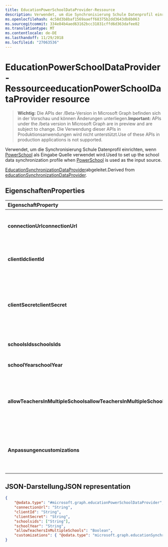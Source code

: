 ```yaml
---
title: EducationPowerSchoolDataProvider-Ressource
description: Verwendet, um die Synchronisierung Schule Datenprofil einrichten, wenn PowerSchool als Eingabe Quelle verwendet wird.
ms.openlocfilehash: 4c58d3b8baf1569aaeff68375b2dd3643db8b063
ms.sourcegitcommit: 334e84b4aed63162bcc31831cffd6d363dafee02
ms.translationtype: MT
ms.contentlocale: de-DE
ms.lasthandoff: 11/29/2018
ms.locfileid: "27063536"
---
```

# <a name="educationpowerschooldataprovider-resource"></a><span data-ttu-id="df9c6-103">EducationPowerSchoolDataProvider-Ressource</span><span class="sxs-lookup"><span data-stu-id="df9c6-103">educationPowerSchoolDataProvider resource</span></span>

> <span data-ttu-id="df9c6-104">**Wichtig:** Die APIs der /Beta-Version in Microsoft Graph befinden sich in der Vorschau und können Änderungen unterliegen.</span><span class="sxs-lookup"><span data-stu-id="df9c6-104">**Important:** APIs under the /beta version in Microsoft Graph are in preview and are subject to change.</span></span> <span data-ttu-id="df9c6-105">Die Verwendung dieser APIs in Produktionsanwendungen wird nicht unterstützt.</span><span class="sxs-lookup"><span data-stu-id="df9c6-105">Use of these APIs in production applications is not supported.</span></span>

<span data-ttu-id="df9c6-106">Verwendet, um die Synchronisierung Schule Datenprofil einrichten, wenn [PowerSchool](https://www.powerschool.com/solutions/student-information-system-sis/) als Eingabe Quelle verwendet wird.</span><span class="sxs-lookup"><span data-stu-id="df9c6-106">Used to set up the school data synchronization profile when [PowerSchool](https://www.powerschool.com/solutions/student-information-system-sis/) is used as the input source.</span></span>

<span data-ttu-id="df9c6-107">[EducationSynchronizationDataProvider](educationsynchronizationdataprovider.md)abgeleitet.</span><span class="sxs-lookup"><span data-stu-id="df9c6-107">Derived from [educationSynchronizationDataProvider](educationsynchronizationdataprovider.md).</span></span>

## <a name="properties"></a><span data-ttu-id="df9c6-108">Eigenschaften</span><span class="sxs-lookup"><span data-stu-id="df9c6-108">Properties</span></span>

| <span data-ttu-id="df9c6-109">Eigenschaft</span><span class="sxs-lookup"><span data-stu-id="df9c6-109">Property</span></span> | <span data-ttu-id="df9c6-110">Typ</span><span class="sxs-lookup"><span data-stu-id="df9c6-110">Type</span></span> | <span data-ttu-id="df9c6-111">Beschreibung</span><span class="sxs-lookup"><span data-stu-id="df9c6-111">Description</span></span> |
|:-|:-|:-|
| <span data-ttu-id="df9c6-112">**connectionUrl**</span><span class="sxs-lookup"><span data-stu-id="df9c6-112">**connectionUrl**</span></span> | <span data-ttu-id="df9c6-113">String</span><span class="sxs-lookup"><span data-stu-id="df9c6-113">String</span></span> | <span data-ttu-id="df9c6-114">Die Verbindungs-URL für die PowerSchool-Instanz.</span><span class="sxs-lookup"><span data-stu-id="df9c6-114">The connection URL to the PowerSchool instance.</span></span> |
| <span data-ttu-id="df9c6-115">**clientId**</span><span class="sxs-lookup"><span data-stu-id="df9c6-115">**clientId**</span></span> | <span data-ttu-id="df9c6-116">String</span><span class="sxs-lookup"><span data-stu-id="df9c6-116">String</span></span> |  <span data-ttu-id="df9c6-117">Die Client-ID, die zum Verbinden mit PowerSchool.</span><span class="sxs-lookup"><span data-stu-id="df9c6-117">The client ID used to connect to PowerSchool.</span></span> |
| <span data-ttu-id="df9c6-118">**clientSecret**</span><span class="sxs-lookup"><span data-stu-id="df9c6-118">**clientSecret**</span></span> | <span data-ttu-id="df9c6-119">String</span><span class="sxs-lookup"><span data-stu-id="df9c6-119">String</span></span> |  <span data-ttu-id="df9c6-120">Der geheime Clientschlüssel zum Authentifizieren der Verbindungs zu der Instanz PowerSchool.</span><span class="sxs-lookup"><span data-stu-id="df9c6-120">The client secret to authenticate the connection to the PowerSchool instance.</span></span> |
| <span data-ttu-id="df9c6-121">**schoolsIds**</span><span class="sxs-lookup"><span data-stu-id="df9c6-121">**schoolsIds**</span></span> | <span data-ttu-id="df9c6-122">Collection von Objekten des Typs „String“</span><span class="sxs-lookup"><span data-stu-id="df9c6-122">String collection</span></span> |  <span data-ttu-id="df9c6-123">Die Liste der Schulen synchronisieren.</span><span class="sxs-lookup"><span data-stu-id="df9c6-123">The list of schools to sync.</span></span> |
| <span data-ttu-id="df9c6-124">**schoolYear**</span><span class="sxs-lookup"><span data-stu-id="df9c6-124">**schoolYear**</span></span> | <span data-ttu-id="df9c6-125">String</span><span class="sxs-lookup"><span data-stu-id="df9c6-125">String</span></span> |  <span data-ttu-id="df9c6-126">Das Jahr Schule synchronisieren.</span><span class="sxs-lookup"><span data-stu-id="df9c6-126">The school year to sync.</span></span> |
| <span data-ttu-id="df9c6-127">**allowTeachersInMultipleSchools**</span><span class="sxs-lookup"><span data-stu-id="df9c6-127">**allowTeachersInMultipleSchools**</span></span> | <span data-ttu-id="df9c6-128">Boolesch</span><span class="sxs-lookup"><span data-stu-id="df9c6-128">Boolean</span></span> |  <span data-ttu-id="df9c6-129">Gibt an, ob die Quelle mehrere Bezeichner für eine einzelne Student oder Lehrer verfügt.</span><span class="sxs-lookup"><span data-stu-id="df9c6-129">Indicates whether the source has multiple identifiers for a single student or teacher.</span></span> |
| <span data-ttu-id="df9c6-130">**Anpassungen**</span><span class="sxs-lookup"><span data-stu-id="df9c6-130">**customizations**</span></span> | [<span data-ttu-id="df9c6-131">educationSynchronizationCustomizations</span><span class="sxs-lookup"><span data-stu-id="df9c6-131">educationSynchronizationCustomizations</span></span>](educationsynchronizationcustomizations.md) | <span data-ttu-id="df9c6-132">Optional Anpassung der Synchronisierung Profil angewendet werden soll.</span><span class="sxs-lookup"><span data-stu-id="df9c6-132">Optional customization to be applied to the synchronization profile.</span></span>|

## <a name="json-representation"></a><span data-ttu-id="df9c6-133">JSON-Darstellung</span><span class="sxs-lookup"><span data-stu-id="df9c6-133">JSON representation</span></span>
<!-- {
  "blockType": "resource",
  "optionalProperties": [

  ],
  "@odata.type": "#microsoft.graph.educationPowerSchoolDataProvider"
}-->

```json
{
    "@odata.type": "#microsoft.graph.educationPowerSchoolDataProvider",
    "connectionUrl": "String",
    "clientId": "String",
    "clientSecret": "String",
    "schoolsids": ["String"],
    "schoolYear": "String",
    "allowTeachersInMultipleSchools": "Boolean",
    "customizations": { "@odata.type": "microsoft.graph.educationSynchronizationCustomizations" }
}
```
